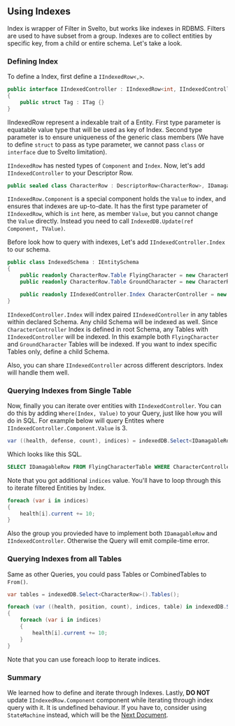 ## Using Indexes
Index is wrapper of Filter in Svelto, but works like indexes in RDBMS. Filters are used to have subset from a group. Indexes are to collect entities by specific key, from a child or entire schema. Let's take a look.

### Defining Index
To define a Index, first define a `IIndexedRow<,>`.

```csharp
public interface IIndexedController : IIndexedRow<int, IIndexedController.Tag>
{
    public struct Tag : ITag {}
}
```
IIndexedRow represent a indexable trait of a Entity. First type parameter is equatable value type that will be used as key of Index. Second type parameter is to ensure uniqueness of the generic class members (We have to define `struct` to pass as type parameter, we cannot pass `class` or `interface` due to Svelto limitation).

`IIndexedRow` has nested types of `Component` and `Index`. Now, let's add `IIndexedController` to your Descriptor Row.
```csharp
public sealed class CharacterRow : DescriptorRow<CharacterRow>, IDamagableRow, IIndexedController { }
```
`IIndexedRow.Component` is a special component holds the `Value` to index, and ensures that indexes are up-to-date. It has the first type parameter of `IIndexedRow`, which is `int` here, as member `Value`, but you cannot change the `Value` directly. Instead you need to call `IndexedDB.Update(ref Component, TValue)`.

Before look how to query with indexes, Let's add `IIndexedController.Index` to our schema.
```csharp
public class IndexedSchema : IEntitySchema
{
    public readonly CharacterRow.Table FlyingCharacter = new CharacterRow.Table();
    public readonly CharacterRow.Table GroundCharacter = new CharacterRow.Table();

    public readonly IIndexedController.Index CharacterController = new IIndexedController.Index();
}
```
`IIndexedController.Index` will index paired `IIndexedController` in any tables within declared Schema. Any child Schema will be indexed as well. Since `CharacterController` Index is defined in root Schema, any Tables with `IIndexedController` will be indexed. In this example both `FlyingCharacter` and `GroundCharacter` Tables will be indexed. If you want to index specific Tables only, define a child Schema.

Also, you can share `IIndexedController` across different descriptors. Index will handle them well.

### Querying Indexes from Single Table
Now, finally you can iterate over entities with `IIndexedController`. You can do this by adding `Where(Index, Value)` to your Query, just like how you will do in SQL. For example below will query Entites where `IIndexedController.Component.Value` is 3.
```csharp
var ((health, defense, count), indices) = indexedDB.Select<IDamagableRow>().From(schema.FlyingCharacter).Where(schema.CharacterController, 3).Entities();
```
Which looks like this SQL.
```sql
SELECT IDamagableRow FROM FlyingCharacterTable WHERE CharacterController = 3;
```
Note that you got additional `indices` value. You'll have to loop through this to iterate filtered Entities by Index.
```csharp
foreach (var i in indices)
{
    health[i].current += 10;
}
```
Also the group you provieded have to implement both `IDamagableRow` and `IIndexedController`. Otherwise the Query will emit compile-time error.

### Querying Indexes from all Tables
Same as other Queries, you could pass Tables or CombinedTables to `From()`.
```csharp
var tables = indexedDB.Select<CharacterRow>().Tables();

foreach (var ((health, position, count), indices, table) in indexedDB.Select<IDamagableRow>().From(tables).Where(schema.CharacterController, 3).Entities())
{
    foreach (var i in indices)
    {
        health[i].current += 10;
    }
}
```
Note that you can use foreach loop to iterate indices.

### Summary
We learned how to define and iterate through Indexes. Lastly, **DO NOT** update `IIndexedRow.Component` component while iterating through index query with it. It is undefined behaviour. If you have to, consider using `StateMachine` instead, which will be the [Next Document](basic-state-machines.md).

